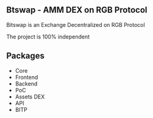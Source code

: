 ## Btswap - AMM DEX on RGB Protocol


Bitswap is an Exchange Decentralized on RGB Protocol

The project is 100% independent 

## Packages

 - Core
 - Frontend
 - Backend
 - PoC
 - Assets DEX
 - API
 - BITP
